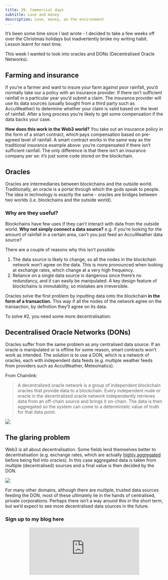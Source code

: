 ```yaml
---
title: 39. Commercial days
subtitle: Love and money
description: Love, money, an the environment
---
```


It’s been some time since I last wrote - I decided to take a few weeks off over the Christmas holidays but inadvertently broke my writing habit. Lesson learnt for next time.

This week I wanted to look into oracles and DONs (Decentralised Oracle Networks).

## Farming and insurance
If you’re a farmer and want to insure your farm against poor rainfall, you’d normally take our a policy with an insurance provider. If there isn’t sufficient rainfall in a particular year you’d submit a claim. The insurance provider will use its data sources (usually bought from a third party such as AccuWeather) to determine whether your claim is valid based on the level of rainfall. After a long process you’re likely to get some compensation if the data backs your case.

__How does this work in the Web3 world?__ You take out an insurance policy in the form of a smart contract, which pays compensation based on pre-agreed level of rainfall. A smart contract works in the same way as the traditional insurance example above: you’re compensated if there isn’t sufficient rainfall. The only difference is that there isn’t an insurance company per se: it’s just some code stored on the blockchain.

## Oracles
Oracles are intermediaries between blockchains and the outside world. Traditionally, an oracle is a portal through which the gods speak to people. The idea in technology is exactly the same - oracles are bridges between two worlds (i.e. blockchains and the outside world).

### Why are they useful?
Blockchains have few uses if they can’t interact with data from the outside world. __Why not simply connect a data source?__ e.g. if you’re looking for the amount of rainfall in a certain area, can’t you just feed an AccuWeather data source?

There are a couple of reasons why this isn’t possible:

1. The data source is likely to change, so all the nodes in the blockchain network won’t agree on the data. This is more pronounced when looking at exchange rates, which change at a very high frequency.
2. Reliance on a single data source is dangerous since there’s no redundancy, and it can easily be manipulated. A key design feature of blockchains is immutability, so mistakes are irreversible.

Oracles solve the first problem by inputting data onto the blockchain __in the form of a transaction.__ This way if all the nodes of the network agree on the transaction, by definition they’ll agree on its data.

To solve #2, you need some more decentralisation:


## Decentralised Oracle Networks (DONs)
Oracles suffer from the same problem as any centralised data source. If an oracle is manipulated or is offline for some reason, smart contracts won’t work as intended. The solution is to use a DON, which is a network of oracles, each with independent data feeds (e.g. multiple weather feeds from providers such as AccuWeather, Meteomatics).

From Chainlink:
> A decentralized oracle network is a group of independent blockchain oracles that provide data to a blockchain. Every independent node or oracle in the decentralized oracle network independently retrieves data from an off-chain source and brings it on-chain. The data is then aggregated so the system can come to a deterministic value of truth for that data point.

<img src="{{ site.baseurl }}/assets/img/posts/38_1.png">

## The glaring problem
Web3 is all about decentralisation. Some fields lend themselves better to decentralisation (e.g. exchange rates, which are actually [highly aggregated](https://blog.chain.link/levels-of-data-aggregation-in-chainlink-price-feeds/?_ga=2.14668599.1678150903.1644857004-1876504360.1644512802) before being fed into oracles). In this case aggregated data is taken from multiple (decentralised) sources and a final value is then decided by the DON.

<img src="{{ site.baseurl }}/assets/img/posts/38_2.png">

For many other domains, although there are multiple, trusted data sources feeding the DON, most of these ultimately lie in the hands of centralised, private corporations. Perhaps there isn’t a way around this in the short term, but we’d expect to see more decentralised data sources in the future.

### Sign up to my blog here
<div
  style="text-align:center;width:100%;">
<iframe src="https://taariq.substack.com/embed" width="350" height="150" style="border:1px solid #EEE; background:white; margin: 0 auto; dislay: block;" frameborder="0" scrolling="no"></iframe>

</div>
